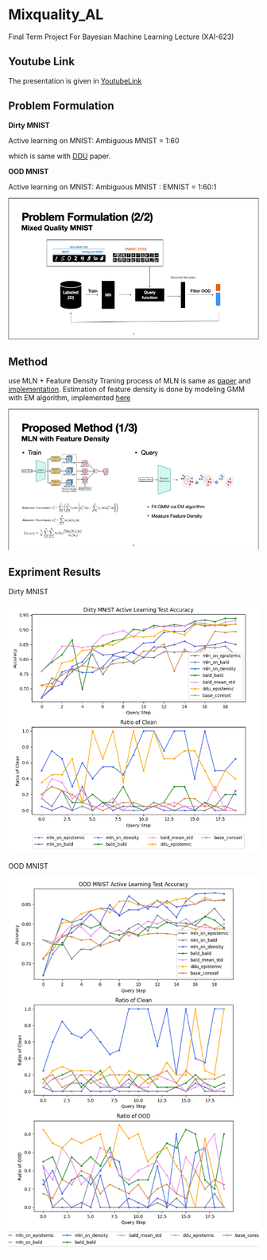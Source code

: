 # Mixquality_AL

Final Term Project For Bayesian Machine Learning Lecture (XAI-623)

## Youtube Link

The presentation is given in 
[YoutubeLink](https://www.youtube.com/watch?v=yUbdp-9-lj4)

## Problem Formulation
**Dirty MNIST**

Active learning on MNIST: Ambiguous MNIST = 1:60

which is same with [DDU](https://arxiv.org/pdf/2102.11582.pdf) paper. 

**OOD MNIST**

Active learning on MNIST: Ambiguous MNIST : EMNIST = 1:60:1
<p align="center">
  <img width="600" height="auto" src="https://github.com/jeongeun980906/Mixquality_AL/blob/main/misc/problem.png">
</p>

## Method
use MLN + Feature Density
Traning process of MLN is same as [paper](https://arxiv.org/abs/2111.01632) and [implementation](https://github.com/jeongeun980906/Uncertainty-Aware-Robust-Learning).
Estimation of feature density is done by modeling GMM with EM algorithm, implemented [here](https://github.com/SeungyounShin/DDU_pytorch)

<p align="center">
  <img width="600" height="auto" src="https://github.com/jeongeun980906/Mixquality_AL/blob/main/misc/method.png">
</p>

## Expriment Results
Dirty MNIST
<p align="center">
  <img width="600" height="auto" src="https://github.com/jeongeun980906/Mixquality_AL/blob/main/misc/dirty_mnist_2.png">
</p>

OOD MNIST
<p align="center">
  <img width="600" height="auto" src="https://github.com/jeongeun980906/Mixquality_AL/blob/main/misc/ood_mnist_2.png">
</p>

